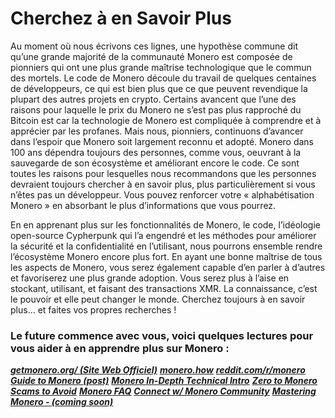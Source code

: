 # Cherchez à en Savoir Plus

Au moment où nous écrivons ces lignes, une hypothèse commune dit qu’une grande majorité de la communauté Monero est composée de pionniers qui ont une plus grande maîtrise technologique que le commun des mortels. Le code de Monero découle du travail de quelques centaines de développeurs, ce qui est bien plus que ce que peuvent revendique la plupart des autres projets en crypto. Certains avancent que l’une des raisons pour laquelle le prix du Monero ne s’est pas plus rapproché du Bitcoin est car la technologie de Monero est compliquée à comprendre et à apprécier par les profanes. Mais nous, pionniers, continuons d’avancer dans l’espoir que Monero soit largement reconnu et adopté. Monero dans 100 ans dépendra toujours des personnes, comme vous, oeuvrant à la sauvegarde de son écosystème et améliorant encore le code. Ce sont toutes les raisons pour lesquelles nous recommandons que les personnes devraient toujours chercher à en savoir plus, plus particulièrement si vous n’êtes pas un développeur. Vous pouvez renforcer votre « alphabétisation Monero » en absorbant le plus d’informations que vous pourrez.

En en apprenant plus sur les fonctionnalités de Monero, le code, l’idéologie open-source Cypherpunk qui l’a engendré et les méthodes pour améliorer la sécurité et la confidentialité en l’utilisant, nous pourrons ensemble rendre l’écosystème Monero encore plus fort. En ayant une bonne maîtrise de tous les aspects de Monero, vous serez également capable d’en parler à d’autres et favoriserez une plus grande adoption. Vous serez plus à l’aise en stockant, utilisant, et faisant des transactions XMR. La connaissance, c’est le pouvoir et elle peut changer le monde. Cherchez toujours à en savoir plus... et faites vos propres recherches !

### Le future commence avec vous, voici quelques lectures pour vous aider à en apprendre plus sur Monero :

**_[getmonero.org/ (Site Web Officiel)](https://getmonero.org/fr/)_**
**_[monero.how](https://www.monero.how/)_**
**_[reddit.com/r/monero](https://www.reddit.com/r/Monero/)_**
**_[Guide to Monero (post)](https://www.reddit.com/r/CryptoCurrency/comments/7ra409/your_guide_to_monero_and_why_it_has_great/)_**
**_[Monero In-Depth Technical Intro](https://steemit.com/monero/@sgp/7yjqso-a-monero-introduction-for-beginners)_**
**_[Zero to Monero](https://www.getmonero.org/fr/library/Zero-to-Monero-1-0-0.pdf)_**
**_[Scams to Avoid](https://www.reddit.com/r/Monero/wiki/avoid)_**
**_[Monero FAQ](https://www.getmonero.org/fr/get-started/faq/)_**
**_[Connect w/ Monero Community](https://getmonero.org/fr/community/hangouts/)_**
**_[Mastering Monero - (coming soon)](https://masteringmonero.com/)_**
